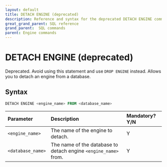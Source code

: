 ```yaml
---
layout: default
title: DETACH ENGINE (deprecated)
description: Reference and syntax for the deprecated DETACH ENGINE command.
great_grand_parent: SQL reference
grand_parent:  SQL commands
parent: Engine commands
---
```


# DETACH ENGINE (deprecated)

Deprecated. Avoid using this statement and use `DROP ENGINE` instead. Allows you to detach an engine from a database.

## Syntax

```sql
DETACH ENGINE <engine_name> FROM <database_name>
```

| Parameter         | Description                                                     | Mandatory? Y/N |
| :----------------- | :--------------------------------------------------------------- | :-------------- |
| `<engine_name>`   | The name of the engine to detach.                               | Y              |
| `<database_name>` | The name of the database to detach engine `<engine_name>` from. | Y              |
